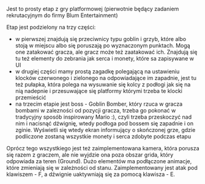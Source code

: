 Jest to prosty etap z gry platformowej (pierwotnie będący zadaniem rekrutacyjnym do firmy Blum Entertainment)

Etap jest podzielony na trzy części:
- w pierwszej znajdują się przeciwnicy typu goblin i grzyb, które albo stoją w miejscu albo się poruszają po wyznaczonym punktach. Mogą one zatakować gracza, ale gracz może też zaatakować ich. Znajdują się tu też elementy do zebrania jak serca i monety, które sa zapisywane w UI
- w drugiej części mamy prostą zagadkę polegającą na ustawieniu klocków czerwonego i zielonego na odpowiadające im zapadnie, jest tu też pułapka, która polega na wysuwanie się kolcy z podłogi jak się na nią nadepnie i przesuwające się platformy którymi trzeba te klocki przemieścić
- na trzecim etapie jest boss - Goblin Bomber, który rzuca w gracza bombami w zalezności od pozycji gracza, trzeba go pokonać w tradycyjny sposób inspirowany Mario :), czyli trzeba przeskoczyć nad nim i nacisnąć dźwignię, wtedy podłoga pod bossem się zapadnie i on zginie. Wyświetli się wtedy ekran informujący o skończonej grze, gdzie podliczone zostaną wszystkie monety i serca zdobyte podczas etapu

Oprócz tego wszystkiego jest też zaimplementowana kamera, która porusza się razem z graczem, ale nie wyjdzie ona poza obszar grida, który odpowiada za teren (Ground). Dużo elementów ma podłączone animacje, które zmieniają się w zależności od stanu. Zaimplementowany jest atak pod klawiszem - F, a dźwignie uaktywniają się za pomocą klawisza - E.
